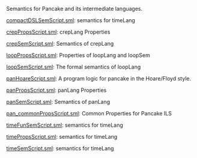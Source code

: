 Semantics for Pancake and its intermediate languages.

[compactDSLSemScript.sml](compactDSLSemScript.sml):
semantics for timeLang

[crepPropsScript.sml](crepPropsScript.sml):
crepLang Properties

[crepSemScript.sml](crepSemScript.sml):
Semantics of crepLang

[loopPropsScript.sml](loopPropsScript.sml):
Properties of loopLang and loopSem

[loopSemScript.sml](loopSemScript.sml):
The formal semantics of loopLang

[panHoareScript.sml](panHoareScript.sml):
A program logic for pancake in the Hoare/Floyd style.

[panPropsScript.sml](panPropsScript.sml):
panLang Properties

[panSemScript.sml](panSemScript.sml):
Semantics of panLang

[pan_commonPropsScript.sml](pan_commonPropsScript.sml):
Common Properties for Pancake ILS

[timeFunSemScript.sml](timeFunSemScript.sml):
semantics for timeLang

[timePropsScript.sml](timePropsScript.sml):
semantics for timeLang

[timeSemScript.sml](timeSemScript.sml):
semantics for timeLang
